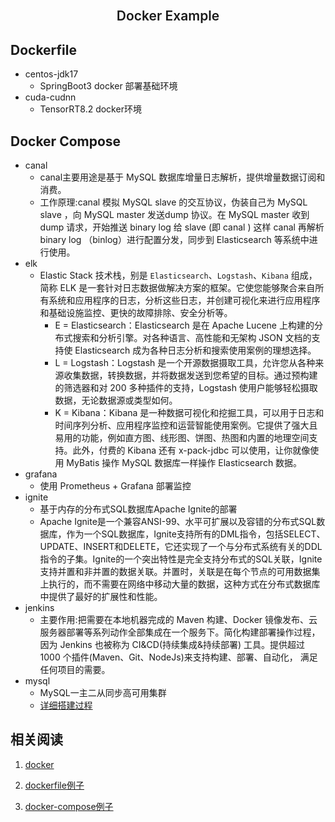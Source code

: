 <br />
<p align="center">
  <h2 align="center" style="font-weight: 600">Docker Example</h2>

</p>



## Dockerfile

+ centos-jdk17
  + SpringBoot3 docker 部署基础环境
+ cuda-cudnn
  + TensorRT8.2 docker环境

## Docker Compose

+ canal
  + canal主要用途是基于 MySQL 数据库增量日志解析，提供增量数据订阅和消费。
  + 工作原理:canal 模拟 MySQL slave 的交互协议，伪装自己为 MySQL slave ，向 MySQL master  发送dump 协议。在 MySQL master 收到 dump 请求，开始推送 binary log 给 slave (即 canal )  这样 canal 再解析 binary log （binlog）进行配置分发，同步到 Elasticsearch 等系统中进行使用。
+ elk
  + Elastic Stack 技术栈，别是 `Elasticsearch`、`Logstash`、`Kibana` 组成，简称 ELK 是一套针对日志数据做解决方案的框架。它使您能够聚合来自所有系统和应用程序的日志，分析这些日志，并创建可视化来进行应用程序和基础设施监控、更快的故障排除、安全分析等。
    + E = Elasticsearch：Elasticsearch 是在 Apache Lucene 上构建的分布式搜索和分析引擎。对各种语言、高性能和无架构 JSON 文档的支持使 Elasticsearch 成为各种日志分析和搜索使用案例的理想选择。
    + L = Logstash：Logstash 是一个开源数据摄取工具，允许您从各种来源收集数据，转换数据，并将数据发送到您希望的目标。通过预构建的筛选器和对 200 多种插件的支持，Logstash 使用户能够轻松摄取数据，无论数据源或类型如何。
    + K = Kibana：Kibana  是一种数据可视化和挖掘工具，可以用于日志和时间序列分析、应用程序监控和运营智能使用案例。它提供了强大且易用的功能，例如直方图、线形图、饼图、热图和内置的地理空间支持。此外，付费的 Kibana 还有 x-pack-jdbc 可以使用，让你就像使用 MyBatis 操作 MySQL 数据库一样操作  Elasticsearch 数据。
+ grafana
  + 使用 Prometheus + Grafana 部署监控
+ ignite
  + 基于内存的分布式SQL数据库Apache Ignite的部署
  + Apache  Ignite是一个兼容ANSI-99、水平可扩展以及容错的分布式SQL数据库，作为一个SQL数据库，Ignite支持所有的DML指令，包括SELECT、UPDATE、INSERT和DELETE，它还实现了一个与分布式系统有关的DDL指令的子集。Ignite的一个突出特性是完全支持分布式的SQL关联，Ignite支持并置和非并置的数据关联。并置时，关联是在每个节点的可用数据集上执行的，而不需要在网络中移动大量的数据，这种方式在分布式数据库中提供了最好的扩展性和性能。
+ jenkins
  + 主要作用:把需要在本地机器完成的 Maven 构建、Docker  镜像发布、云服务器部署等系列动作全部集成在一个服务下。简化构建部署操作过程，因为 Jenkins 也被称为  CI&CD(持续集成&持续部署) 工具。提供超过 1000 个插件(Maven、Git、NodeJs)来支持构建、部署、自动化， 满足任何项目的需要。
+ mysql
  + MySQL一主二从同步高可用集群
  + [详细搭建过程](https://www.yuanyuan.blog/posts/bad9d448.html#mysql%E4%B8%80%E4%B8%BB%E4%BA%8C%E4%BB%8E%E5%90%8C%E6%AD%A5%E9%AB%98%E5%8F%AF%E7%94%A8%E9%9B%86%E7%BE%A4)




## 相关阅读

1. [docker](https://www.yuanyuan.blog/posts/f255ffad.html)

2. [dockerfile例子](https://www.yuanyuan.blog/posts/36423b00.html)
3. [docker-compose例子](https://www.yuanyuan.blog/posts/bad9d448.html)